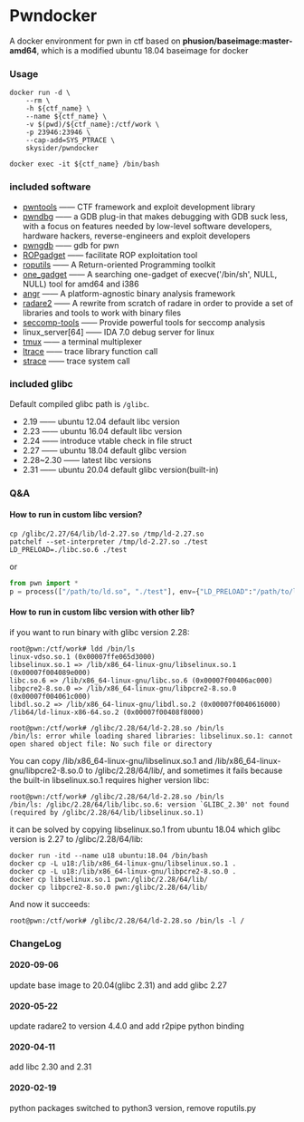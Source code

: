 Pwndocker
=========
A docker environment for pwn in ctf based on **phusion/baseimage:master-amd64**, which is a modified ubuntu 18.04 baseimage for docker

### Usage

	docker run -d \
		--rm \
		-h ${ctf_name} \
		--name ${ctf_name} \
		-v $(pwd)/${ctf_name}:/ctf/work \
		-p 23946:23946 \
		--cap-add=SYS_PTRACE \
		skysider/pwndocker
	
	docker exec -it ${ctf_name} /bin/bash


### included software

- [pwntools](https://github.com/Gallopsled/pwntools)  —— CTF framework and exploit development library
- [pwndbg](https://github.com/pwndbg/pwndbg)  —— a GDB plug-in that makes debugging with GDB suck less, with a focus on features needed by low-level software developers, hardware hackers, reverse-engineers and exploit developers
- [pwngdb](https://github.com/scwuaptx/Pwngdb) —— gdb for pwn
- [ROPgadget](https://github.com/JonathanSalwan/ROPgadget)  —— facilitate ROP exploitation tool
- [roputils](https://github.com/inaz2/roputils) 	—— A Return-oriented Programming toolkit
- [one_gadget](https://github.com/david942j/one_gadget) —— A searching one-gadget of execve('/bin/sh', NULL, NULL) tool for amd64 and i386
- [angr](https://github.com/angr/angr)   ——  A platform-agnostic binary analysis framework
- [radare2](https://github.com/radare/radare2) ——  A rewrite from scratch of radare in order to provide a set of libraries and tools to work with binary files
- [seccomp-tools](https://github.com/david942j/seccomp-tools) —— Provide powerful tools for seccomp analysis
- linux_server[64] 	—— IDA 7.0 debug server for linux
- [tmux](https://tmux.github.io/) 	—— a terminal multiplexer
- [ltrace](https://linux.die.net/man/1/ltrace)      —— trace library function call
- [strace](https://linux.die.net/man/1/strace)     —— trace system call

### included glibc

Default compiled glibc path is `/glibc`.

- 2.19  —— ubuntu 12.04 default libc version
- 2.23  —— ubuntu 16.04 default libc version
- 2.24  —— introduce vtable check in file struct
- 2.27  —— ubuntu 18.04 default glibc version
- 2.28~2.30  —— latest libc versions
- 2.31  —— ubuntu 20.04 default glibc version(built-in)

### Q&A

#### How to run in custom libc version?

```shell
cp /glibc/2.27/64/lib/ld-2.27.so /tmp/ld-2.27.so
patchelf --set-interpreter /tmp/ld-2.27.so ./test
LD_PRELOAD=./libc.so.6 ./test
```

or

```python
from pwn import *
p = process(["/path/to/ld.so", "./test"], env={"LD_PRELOAD":"/path/to/libc.so.6"})

```

#### How to run in custom libc version with other lib?
if you want to run binary with glibc version 2.28:

```shell
root@pwn:/ctf/work# ldd /bin/ls
linux-vdso.so.1 (0x00007ffe065d3000)
libselinux.so.1 => /lib/x86_64-linux-gnu/libselinux.so.1 (0x00007f004089e000)
libc.so.6 => /lib/x86_64-linux-gnu/libc.so.6 (0x00007f00406ac000)
libpcre2-8.so.0 => /lib/x86_64-linux-gnu/libpcre2-8.so.0 (0x00007f004061c000)
libdl.so.2 => /lib/x86_64-linux-gnu/libdl.so.2 (0x00007f0040616000)
/lib64/ld-linux-x86-64.so.2 (0x00007f00408f8000)

root@pwn:/ctf/work# /glibc/2.28/64/ld-2.28.so /bin/ls
/bin/ls: error while loading shared libraries: libselinux.so.1: cannot open shared object file: No such file or directory
```
You can copy /lib/x86_64-linux-gnu/libselinux.so.1 and /lib/x86_64-linux-gnu/libpcre2-8.so.0 to /glibc/2.28/64/lib/, and sometimes it fails because the built-in libselinux.so.1 requires higher version libc:

```
root@pwn:/ctf/work# /glibc/2.28/64/ld-2.28.so /bin/ls
/bin/ls: /glibc/2.28/64/lib/libc.so.6: version `GLIBC_2.30' not found (required by /glibc/2.28/64/lib/libselinux.so.1)
```

it can be solved by copying libselinux.so.1 from ubuntu 18.04 which glibc version is 2.27 to /glibc/2.28/64/lib:
```
docker run -itd --name u18 ubuntu:18.04 /bin/bash
docker cp -L u18:/lib/x86_64-linux-gnu/libselinux.so.1 .
docker cp -L u18:/lib/x86_64-linux-gnu/libpcre2-8.so.0 .
docker cp libselinux.so.1 pwn:/glibc/2.28/64/lib/
docker cp libpcre2-8.so.0 pwn:/glibc/2.28/64/lib/
```

And now it succeeds:

```
root@pwn:/ctf/work# /glibc/2.28/64/ld-2.28.so /bin/ls -l /
```

### ChangeLog
#### 2020-09-06
update base image to 20.04(glibc 2.31) and add glibc 2.27

#### 2020-05-22
update radare2 to version 4.4.0 and add r2pipe python binding

#### 2020-04-11
add libc 2.30 and 2.31

#### 2020-02-19

python packages switched to python3 version, remove roputils.py
